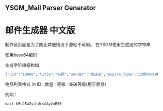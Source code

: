 ## YSGM_Mail Parser Generator

# 邮件生成器 中文版
制作此页面是为了防止其他情况下源站不可用。
在YSGM使用生成出的字符串

使用base64编码

生成字符串结构如
```cmd
{"uid":"10000","title":"标题","sender":"发送者","expire_time":"过期时间(UNIX时间戳)","content":"内容","item_list":"物品列表","is_collectible":能否收藏(Bool值)}
```
物品列表格式 \h
ID : 数量 : 等级 : 突破等级(用于武器)


例如：

```cmd
mail kFcCRaZythUrsdAyVmE50
```
